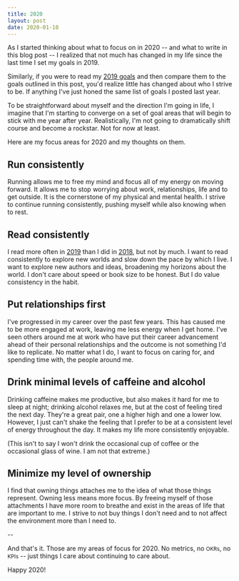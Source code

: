 ```yaml
---
title: 2020
layout: post
date: 2020-01-10
---
```


As I started thinking about what to focus on in 2020 -- and what to write in this blog post -- I realized that not much has changed in my life since the last time I set my goals in 2019.

Similarly, if you were to read my <a href='/posts/15'>2019 goals</a> and then compare them to the goals outlined in this post, you'd realize little has changed about who I strive to be. If anything I've just honed the same list of goals I posted last year.

To be straightforward about myself and the direction I'm going in life, I imagine that I'm starting to converge on a set of goal areas that will begin to stick with me year after year. Realistically, I'm not going to dramatically shift course and become a rockstar. Not for now at least.

Here are my focus areas for 2020 and my thoughts on them.

## Run consistently

Running allows me to free my mind and focus all of my energy on moving forward. It allows me to stop worrying about work, relationships, life and to get outside. It is the cornerstone of my physical and mental health. I strive to continue running consistently, pushing myself while also knowing when to rest. 

## Read consistently

I read more often in <a href='https://www.goodreads.com/user/year_in_books/2019/47386886'>2019</a> than I did in <a href='https://www.goodreads.com/user/year_in_books/2018/47386886'>2018</a>, but not by much. I want to read consistently to explore new worlds and slow down the pace by which I live. I want to explore new authors and ideas, broadening my horizons about the world. I don't care about speed or book size to be honest. But I do value consistency in the habit.

## Put relationships first

I've progressed in my career over the past few years. This has caused me to be more engaged at work, leaving me less energy when I get home. I've seen others around me at work who have put their career advancement ahead of their personal relationships and the outcome is not something I'd like to replicate. No matter what I do, I want to focus on caring for, and spending time with, the people around me.

## Drink minimal levels of caffeine and alcohol

Drinking caffeine makes me productive, but also makes it hard for me to sleep at night; drinking alcohol relaxes me, but at the cost of feeling tired the next day. They're a great pair, one a higher high and one a lower low. However, I just can't shake the feeling that I prefer to be at a consistent level of energy throughout the day. It makes my life more consistently enjoyable. 

(This isn't to say I won't drink the occasional cup of coffee or the occasional glass of wine. I am not that extreme.)

## Minimize my level of ownership

I find that owning things attaches me to the idea of what those things represent. Owning less means more focus. By freeing myself of those attachments I have more room to breathe and exist in the areas of life that are important to me. I strive to not buy things I don't need and to not affect the environment more than I need to.

--

And that's it. Those are my areas of focus for 2020. No metrics, no <small>OKRs</small>, no <small>KPIs</small> -- just things I care about continuing to care about.

Happy 2020!